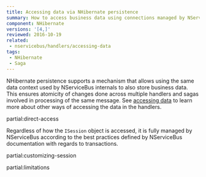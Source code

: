 ```yaml
---
title: Accessing data via NHibernate persistence
summary: How to access business data using connections managed by NServiceBus NHibernate persistence.
component: NHibernate
versions: '[4,]'
reviewed: 2016-10-19
related:
 - nservicebus/handlers/accessing-data
tags:
 - NHibernate
 - Saga
---
```


NHibernate persistence supports a mechanism that allows using the same data context used by NServiceBus internals to also store business data. This ensures atomicity of changes done across multiple handlers and sagas involved in processing of the same message. See [accessing data](/nservicebus/handlers/accessing-data.md) to learn more about other ways of accessing the data in the handlers.

partial:direct-access

Regardless of how the `ISession` object is accessed, it is fully managed by NServiceBus according to the best practices defined by NServiceBus documentation with regards to transactions.

partial:customizing-session

partial:limitations